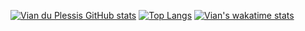 [![Vian du Plessis GitHub stats](https://github-readme-stats.vercel.app/api?username=Vian-du-Plessis)](https://github.com/Vian-du-Plessis/github-readme-stats)
[![Top Langs](https://github-readme-stats.vercel.app/api/top-langs/?username=Vian-du-Plessis&langs_count=8&layout=compact)](https://github.com/Vian-du-Plessis/github-readme-stats)
[![Vian's wakatime stats](https://github-readme-stats.vercel.app/api/wakatime?username=Vian)](https://github.com/Vian-du-Plessis/github-readme-stats)
